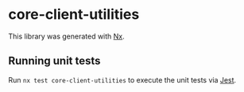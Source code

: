 # core-client-utilities

This library was generated with [Nx](https://nx.dev).

## Running unit tests

Run `nx test core-client-utilities` to execute the unit tests via [Jest](https://jestjs.io).
